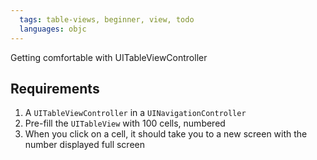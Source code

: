 ```yaml
---
  tags: table-views, beginner, view, todo
  languages: objc
---
```


Getting comfortable with UITableViewController

## Requirements

  1. A `UITableViewController` in a `UINavigationController`
  2. Pre-fill the `UITableView` with 100 cells, numbered
  3. When you click on a cell, it should take you to a new screen with the number displayed full screen
